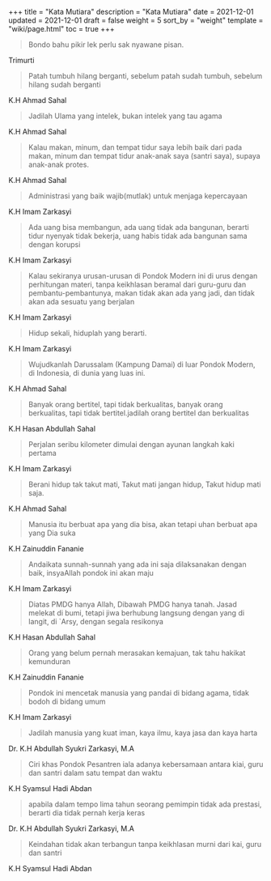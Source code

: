 +++
title = "Kata Mutiara"
description = "Kata Mutiara"
date = 2021-12-01
updated = 2021-12-01
draft = false
weight = 5
sort_by = "weight"
template = "wiki/page.html"
toc = true
+++

> Bondo bahu pikir lek perlu sak nyawane pisan.

Trimurti

> Patah tumbuh hilang berganti, sebelum patah sudah tumbuh, sebelum hilang sudah berganti

K.H Ahmad Sahal

> Jadilah Ulama yang intelek, bukan intelek yang tau agama

K.H Ahmad Sahal

> Kalau makan, minum, dan tempat tidur saya lebih baik dari pada makan, minum dan tempat tidur anak-anak saya (santri saya), supaya anak-anak protes.

K.H Ahmad Sahal

> Administrasi yang baik wajib(mutlak) untuk menjaga kepercayaan

K.H Imam Zarkasyi

> Ada uang bisa membangun, ada uang tidak ada bangunan, berarti tidur nyenyak tidak bekerja, uang habis tidak ada bangunan sama dengan korupsi

K.H Imam Zarkasyi

> Kalau sekiranya urusan-urusan di Pondok Modern ini di urus dengan perhitungan materi, tanpa keikhlasan beramal dari guru-guru dan pembantu-pembantunya, makan tidak akan ada yang jadi, dan tidak akan ada sesuatu yang berjalan

K.H Imam Zarkasyi

> Hidup sekali, hiduplah yang berarti.

K.H Imam Zarkasyi

> Wujudkanlah Darussalam (Kampung Damai) di luar Pondok Modern, di Indonesia, di dunia yang luas ini.

K.H Ahmad Sahal

> Banyak orang bertitel, tapi tidak berkualitas, banyak orang berkualitas, tapi tidak bertitel.jadilah orang bertitel dan berkualitas

K.H Hasan Abdullah Sahal

> Perjalan seribu kilometer dimulai dengan ayunan langkah kaki pertama

K.H Imam Zarkasyi

> Berani hidup tak takut mati, Takut mati jangan hidup, Takut hidup mati saja.

K.H Ahmad Sahal

> Manusia itu berbuat apa yang dia bisa, akan tetapi uhan berbuat apa yang Dia suka

K.H Zainuddin Fananie

> Andaikata sunnah-sunnah yang ada ini saja dilaksanakan dengan baik, insyaAllah pondok ini akan maju

K.H Imam Zarkasyi

> Diatas PMDG hanya Allah, Dibawah PMDG hanya tanah. Jasad melekat di bumi, tetapi jiwa berhubung langsung dengan yang di langit, di `Arsy, dengan segala resikonya

K.H Hasan Abdullah Sahal

> Orang yang belum pernah merasakan kemajuan, tak tahu hakikat kemunduran

K.H Zainuddin Fananie

> Pondok ini mencetak manusia yang pandai di bidang agama, tidak bodoh di bidang umum

K.H Imam Zarkasyi

> Jadilah manusia yang kuat iman, kaya ilmu, kaya jasa dan kaya harta

Dr. K.H Abdullah Syukri Zarkasyi, M.A

> Ciri khas Pondok Pesantren iala adanya kebersamaan antara kiai, guru dan santri dalam satu tempat dan waktu

K.H Syamsul Hadi Abdan

> apabila dalam tempo lima tahun seorang pemimpin tidak ada prestasi, berarti dia tidak pernah kerja keras

Dr. K.H Abdullah Syukri Zarkasyi, M.A

> Keindahan tidak akan terbangun tanpa keikhlasan murni dari kai, guru dan santri

K.H Syamsul Hadi Abdan
